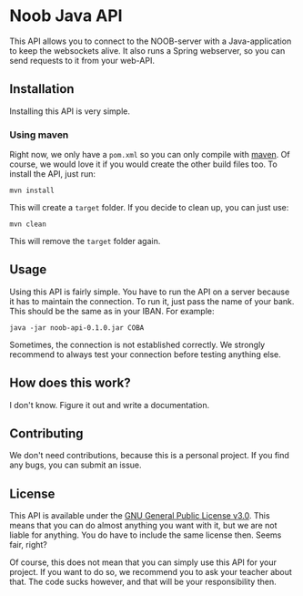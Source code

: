 # Noob Java API
This API allows you to connect to the NOOB-server with a Java-application to keep the websockets alive. It also runs a Spring webserver, so you can send requests to it from your web-API.

## Installation
Installing this API is very simple.

### Using maven
Right now, we only have a `pom.xml` so you can only compile with [maven](https://github.com/apache/maven). Of course, we would love it if you would create the other build files too. To install the API, just run:

```
mvn install
```

This will create a `target` folder. If you decide to clean up, you can just use:

```
mvn clean
```

This will remove the `target` folder again.

## Usage
Using this API is fairly simple. You have to run the API on a server because it has to maintain the connection. To run it, just pass the name of your bank. This should be the same as in your IBAN. For example:

```
java -jar noob-api-0.1.0.jar COBA
```

Sometimes, the connection is not established correctly. We strongly recommend to always test your connection before testing anything else.

## How does this work?
I don't know. Figure it out and write a documentation.

## Contributing
We don't need contributions, because this is a personal project. If you find any bugs, you can submit an issue.

## License
This API is available under the [GNU General Public License v3.0](https://github.com/Bowero/noob-java-api/blob/master/LICENSE). This means that you can do almost anything you want with it, but we are not liable for anything. You do have to include the same license then. Seems fair, right?

Of course, this does not mean that you can simply use this API for your project. If you want to do so, we recommend you to ask your teacher about that. The code sucks however, and that will be your responsibility then.
